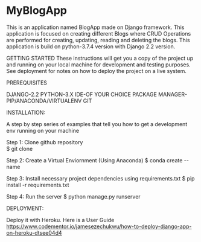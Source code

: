 # MyBlogApp
This is an application named BlogApp made on Django framework. This application is focused on creating different Blogs where CRUD Operations are performed for creating, updating, reading and deleting the blogs. This application is build on python-3.7.4 version with Django 2.2 version.

GETTING STARTED
These instructions will get you a copy of the project up and running on your local machine for development and testing purposes. See deployment for notes on how to deploy the project on a live system.

PREREQUISITES

DJANGO-2.2
PYTHON-3.X
IDE-OF YOUR CHOICE
PACKAGE MANAGER-PIP/ANACONDA/VIRTUALENV
GIT

INSTALLATION:

A step by step series of examples that tell you how to get a development env running on your machine

Step 1: Clone github repository   
        $ git clone <URL>

Step 2: Create a Virtual Enviornment (Using Anaconda)
        $ conda create --name <name of env> <package to be installed if any>
  
Step 3: Install necessary project dependencies using requirements.txt
        $ pip install -r requirements.txt
        
Step 4: Run the server
        $ python manage.py runserver
  
DEPLOYMENT:

Deploy it with Heroku. Here is a User Guide https://www.codementor.io/jamesezechukwu/how-to-deploy-django-app-on-heroku-dtsee04d4








